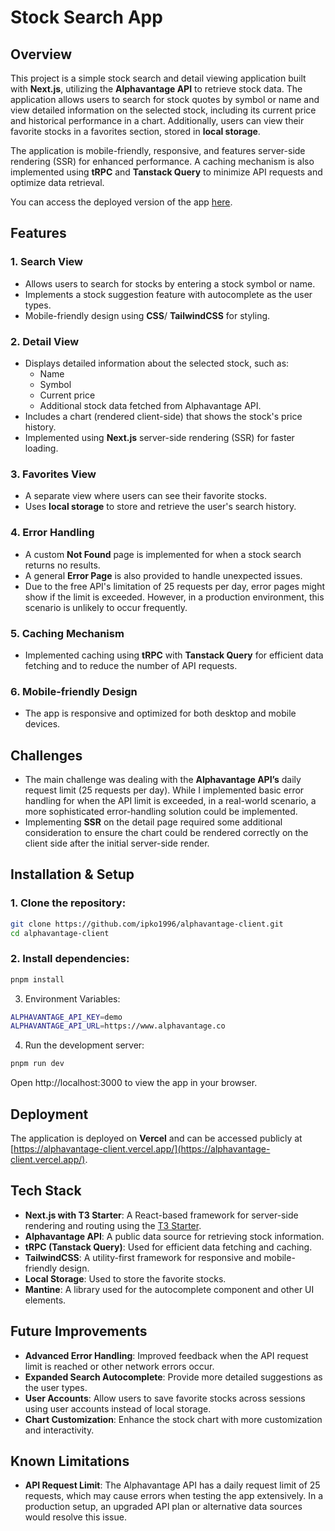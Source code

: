 # Stock Search App

## Overview

This project is a simple stock search and detail viewing application built with **Next.js**, utilizing the **Alphavantage API** to retrieve stock data. The application allows users to search for stock quotes by symbol or name and view detailed information on the selected stock, including its current price and historical performance in a chart. Additionally, users can view their favorite stocks in a favorites section, stored in **local storage**.

The application is mobile-friendly, responsive, and features server-side rendering (SSR) for enhanced performance. A caching mechanism is also implemented using **tRPC** and **Tanstack Query** to minimize API requests and optimize data retrieval.

You can access the deployed version of the app [here](https://alphavantage-client.vercel.app/).

## Features

### 1. **Search View**
   - Allows users to search for stocks by entering a stock symbol or name.
   - Implements a stock suggestion feature with autocomplete as the user types.
   - Mobile-friendly design using **CSS**/ **TailwindCSS** for styling.

### 2. **Detail View**
   - Displays detailed information about the selected stock, such as:
     - Name
     - Symbol
     - Current price
     - Additional stock data fetched from Alphavantage API.
   - Includes a chart (rendered client-side) that shows the stock's price history.
   - Implemented using **Next.js** server-side rendering (SSR) for faster loading.
   
### 3. **Favorites View**
   - A separate view where users can see their favorite stocks.
   - Uses **local storage** to store and retrieve the user's search history.

### 4. **Error Handling**
   - A custom **Not Found** page is implemented for when a stock search returns no results.
   - A general **Error Page** is also provided to handle unexpected issues.
   - Due to the free API's limitation of 25 requests per day, error pages might show if the limit is exceeded. However, in a production environment, this scenario is unlikely to occur frequently.

### 5. **Caching Mechanism**
   - Implemented caching using **tRPC** with **Tanstack Query** for efficient data fetching and to reduce the number of API requests.

### 6. **Mobile-friendly Design**
   - The app is responsive and optimized for both desktop and mobile devices.

## Challenges
- The main challenge was dealing with the **Alphavantage API’s** daily request limit (25 requests per day). While I implemented basic error handling for when the API limit is exceeded, in a real-world scenario, a more sophisticated error-handling solution could be implemented.
- Implementing **SSR** on the detail page required some additional consideration to ensure the chart could be rendered correctly on the client side after the initial server-side render.

## Installation & Setup

### 1. Clone the repository:
```bash
git clone https://github.com/ipko1996/alphavantage-client.git
cd alphavantage-client
```

### 2. Install dependencies:
```bash
pnpm install
```

3. Environment Variables:
```bash
ALPHAVANTAGE_API_KEY=demo
ALPHAVANTAGE_API_URL=https://www.alphavantage.co
```

4. Run the development server:
```bash
pnpm run dev
```

Open http://localhost:3000 to view the app in your browser.

## Deployment

The application is deployed on **Vercel** and can be accessed publicly at [https://alphavantage-client.vercel.app/](https://alphavantage-client.vercel.app/).

## Tech Stack

- **Next.js with T3 Starter**: A React-based framework for server-side rendering and routing using the [T3 Starter](https://create.t3.gg/).
- **Alphavantage API**: A public data source for retrieving stock information.
- **tRPC (Tanstack Query)**: Used for efficient data fetching and caching.
- **TailwindCSS**: A utility-first framework for responsive and mobile-friendly design.
- **Local Storage**: Used to store the favorite stocks.
- **Mantine**: A library used for the autocomplete component and other UI elements.

## Future Improvements

- **Advanced Error Handling**: Improved feedback when the API request limit is reached or other network errors occur.
- **Expanded Search Autocomplete**: Provide more detailed suggestions as the user types.
- **User Accounts**: Allow users to save favorite stocks across sessions using user accounts instead of local storage.
- **Chart Customization**: Enhance the stock chart with more customization and interactivity.

## Known Limitations

- **API Request Limit**: The Alphavantage API has a daily request limit of 25 requests, which may cause errors when testing the app extensively. In a production setup, an upgraded API plan or alternative data sources would resolve this issue.
